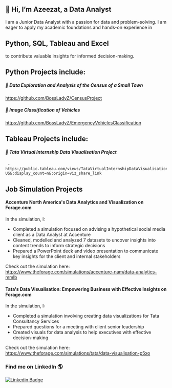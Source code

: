 ## 👋 Hi, I’m Azeezat, a Data Analyst 
<!-- ![Docker](https://img.shields.io/badge/-Docker-fff?&logo=Docker) -->
I am a Junior Data Analyst with a passion for data and problem-solving. I am eager to apply my academic foundations and hands-on experience in 
## Python, SQL, Tableau and Excel 
to contribute valuable insights for informed decision-making.

## Python Projects include:
##### 🎈 Data Exploration and Analysis of the Census of a Small Town
https://github.com/BossLadyZ/CensusProject
 
##### 🎈 Image Classification of Vehicles
https://github.com/BossLadyZ/EmergencyVehiclesClassification

## Tableau Projects include:
##### 🎈  Tata Virtual Internship Data Visualisation Project 
     - https://public.tableau.com/views/TataVirtualInternshipDataVisualisationProject/Dashboard1?:language=en-US&:display_count=n&:origin=viz_share_link
<!--- ## SQL Projects include:--->

## Job Simulation Projects
  #### Accenture North America's Data Analytics and Visualization on Forage.com 
  In the simulation, I: 
   - Completed a simulation focused on advising a hypothetical social media client as a Data Analyst at Accenture
   - Cleaned, modelled and analyzed 7 datasets to uncover insights into content trends to inform strategic decisions
   - Prepared a PowerPoint deck and video presentation to communicate key insights for the client and internal stakeholders
   
Check out the simulation here: https://www.theforage.com/simulations/accenture-nam/data-analytics-mmlb

#### Tata's Data Visualisation: Empowering Business with Effective Insights on Forage.com
In the simulation, I:
   - Completed a simulation involving creating data visualizations for Tata Consultancy Services
   - Prepared questions for a meeting with client senior leadership
   - Created visuals for data analysis to help executives with effective decision-making
 
Check out the simulation here: https://www.theforage.com/simulations/tata/data-visualisation-p5xo

### Find me on LinkedIn 🌎

[![Linkedin Badge](https://img.shields.io/badge/-LinkedIn-blue?style=flat-square&logo=Linkedin&logoColor=white&link=https://www.linkedin.com/in/sambayo/)](https://www.linkedin.com/in/azeezat-busari/)

<!-- - 💞️ I’m looking to collaborate on interesting FrontEnd Web development projects, particularly ones in agriculture.
- 📫 Reach me on busariazeezat@gmail.com | twitter: @azeezatu_ 

-->

<!---
BossLadyZ/BossLadyZ is a ✨ special ✨ repository because its `README.md` (this file) appears on your GitHub profile.
You can click the Preview link to take a look at your changes.
--->



